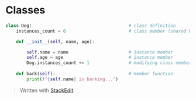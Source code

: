 # Classes
```python
class Dog:                                     # class definition
    instances_count = 0                        # class member (shared by all instances)

    def __init__(self, name, age):

        self.name = name                       # instance member
        self.age = age                         # instance member
        Dog.instances_count += 1               # modifying class member
    
    def bark(self):                            # member function
        print(f"{self.name} is barking...")
```

> Written with [StackEdit](https://stackedit.io/).
<!--stackedit_data:
eyJoaXN0b3J5IjpbLTk2OTI5NTU5OSw3MTY0NDMxNzNdfQ==
-->